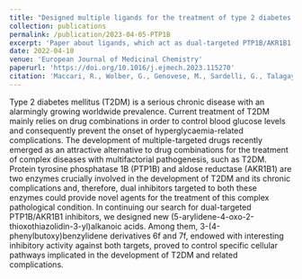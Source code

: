 ```yaml
---
title: "Designed multiple ligands for the treatment of type 2 diabetes mellitus and its complications: Discovery of (5-arylidene-4-oxo-2-thioxothiazolidin-3-yl)alkanoic acids active as novel dual-targeted PTP1B/AKR1B1 inhibitors"
collection: publications
permalink: /publication/2023-04-05-PTP1B
excerpt: 'Paper about ligands, which act as dual-targeted PTP1B/AKR1B1 inhibitors with my main work being the retrospective analysis of compounds with explanation of their activity.'
date: 2022-04-10
venue: 'European Journal of Medicinal Chemistry'
paperurl: 'https://doi.org/10.1016/j.ejmech.2023.115270'
citation: 'Maccari, R., Wolber, G., Genovese, M., Sardelli, G., Talagayev, V., Balestri, F., ... & Ottanà, R. (2023). Designed multiple ligands for the treatment of type 2 diabetes mellitus and its complications: Discovery of (5-arylidene-4-oxo-2-thioxothiazolidin-3-yl) alkanoic acids active as novel dual-targeted PTP1B/AKR1B1 inhibitors. <i>European Journal of Medicinal Chemistry</i>, 252, 115270.'
---
```


Type 2 diabetes mellitus (T2DM) is a serious chronic disease with an alarmingly growing worldwide prevalence. Current treatment of T2DM mainly relies on drug combinations in order to control blood glucose levels and consequently prevent the onset of hyperglycaemia-related complications. The development of multiple-targeted drugs recently emerged as an attractive alternative to drug combinations for the treatment of complex diseases with multifactorial pathogenesis, such as T2DM. Protein tyrosine phosphatase 1B (PTP1B) and aldose reductase (AKR1B1) are two enzymes crucially involved in the development of T2DM and its chronic complications and, therefore, dual inhibitors targeted to both these enzymes could provide novel agents for the treatment of this complex pathological condition. In continuing our search for dual-targeted PTP1B/AKR1B1 inhibitors, we designed new (5-arylidene-4-oxo-2-thioxothiazolidin-3-yl)alkanoic acids. Among them, 3-(4-phenylbutoxy)benzylidene derivatives 6f and 7f, endowed with interesting inhibitory activity against both targets, proved to control specific cellular pathways implicated in the development of T2DM and related complications.
